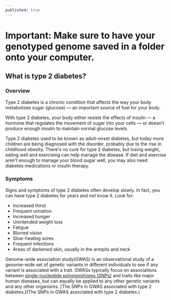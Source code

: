 ```yaml
---
published: true
---
```

# **Important: Make sure to have your genotyped genome saved in a folder onto your computer.**

## What is type 2 diabetes?

### Overview

Type 2 diabetes is a chronic condition that affects the way your body metabolizes sugar (glucose) — an important source of fuel for your body.

With type 2 diabetes, your body either resists the effects of insulin — a hormone that regulates the movement of sugar into your cells — or doesn't produce enough insulin to maintain normal glucose levels.

Type 2 diabetes used to be known as adult-onset diabetes, but today more children are being diagnosed with the disorder, probably due to the rise in childhood obesity. There's no cure for type 2 diabetes, but losing weight, eating well and exercising can help manage the disease. If diet and exercise aren't enough to manage your blood sugar well, you may also need diabetes medications or insulin therapy.

### Symptoms

Signs and symptoms of type 2 diabetes often develop slowly. In fact, you can have type 2 diabetes for years and not know it. Look for:

- Increased thirst
- Frequent urination
- Increased hunger
- Unintended weight loss
- Fatigue
- Blurred vision
- Slow-healing sores
- Frequent infections
- Areas of darkened skin, usually in the armpits and neck

Genome-wide association study(GWAS) is an observational study of a genome-wide set of genetic variants in different individuals to see if any variant is associated with a trait. GWASs typically focus on associations between [single-nucleotide polymorphisms (SNPs)](https://juliaht.github.io/myDNA//introduction) and traits like major human diseases, but can equally be applied to any other genetic variants and any other organisms. [The SNPs in GWAS associated with type 2 diabetes.](The SNPs in GWAS associated with type 2 diabetes.)




